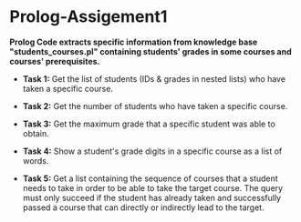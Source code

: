# Prolog-Assigement1
**Prolog Code extracts specific information from knowledge base "students_courses.pl" containing students' grades in some courses and courses' prerequisites.**

* **Task 1:**
Get the list of students (IDs & grades in nested lists) who have taken a specific course.

* **Task 2:**
Get the number of students who have taken a specific course.

* **Task 3:**
Get the maximum grade that a specific student was able to obtain.

* **Task 4:**
Show a student's grade digits in a specific course as a list of words.

* **Task 5:**
Get a list containing the sequence of courses that a student needs to take in order to
be able to take the target course. The query must only succeed if the student has
already taken and successfully passed a course that can directly or indirectly lead to
the target.
